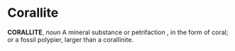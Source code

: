 # Corallite

**CORALLITE**, _noun_ A mineral substance or petrifaction , in the form of coral; or a fossil polypier, larger than a corallinite.